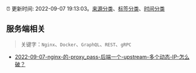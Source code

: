 :alarm_clock: 更新时间: 2022-09-07 19:13:03。[来源分类](../README.md)、[标签分类](../TAGS.md)、[时间分类](../TIMELINE.md)

## 服务端相关


> 关键字：`Nginx`、`Docker`、`GraphQL`、`REST`、`gRPC`



- [2022-09-07-nginx-的-proxy_pass-后端一个-upstream-多个动态-IP-怎么破？](https://www.v2ex.com/t/878478) 
